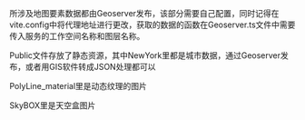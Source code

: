 所涉及地图要素数据都由Geoserver发布，该部分需要自己配置，同时记得在vite.config中将代理地址进行更改，获取的数据的函数在Geoserver.ts文件中需要传入服务的工作空间名称和图层名称。

Public文件存放了静态资源，其中NewYork里都是城市数据，通过Geoserver发布，或者用GIS软件转成JSON处理都可以

PolyLine_material里是动态纹理的图片

SkyBOX里是天空盒图片
